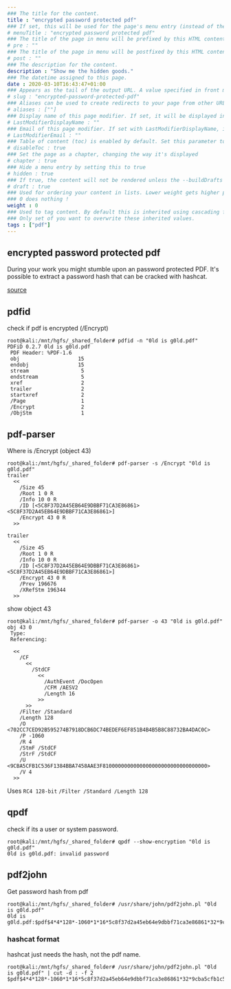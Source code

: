```yaml
---
### The title for the content.
title : "encrypted password protected pdf"
### If set, this will be used for the page's menu entry (instead of the `title` attribute)
# menuTitle : "encrypted password protected pdf"
### The title of the page in menu will be prefixed by this HTML content
# pre : ""
### The title of the page in menu will be postfixed by this HTML content
# post : ""
### The description for the content.
description : "Show me the hidden goods."
### The datetime assigned to this page.
date : 2020-03-10T16:43:47+01:00
### Appears as the tail of the output URL. A value specified in front matter will override the segment of the URL based on the filename.
# slug : "encrypted-password-protected-pdf"
### Aliases can be used to create redirects to your page from other URLs.
# aliases : [""]
### Display name of this page modifier. If set, it will be displayed in the footer.
# LastModifierDisplayName : ""
### Email of this page modifier. If set with LastModifierDisplayName, it will be displayed in the footer
# LastModifierEmail : ""
### Table of content (toc) is enabled by default. Set this parameter to true to disable it.
# disableToc : true
### Set the page as a chapter, changing the way it's displayed
# chapter : true
### Hide a menu entry by setting this to true
# hidden : true
### If true, the content will not be rendered unless the --buildDrafts flag is passed to the hugo command.
# draft : true
### Used for ordering your content in lists. Lower weight gets higher precedence. So content with lower weight will come first.
### 0 does nothing !
weight : 0
### Used to tag content. By default this is inherited using cascading from _index.md files
### Only set of you want to overwrite these inherited values.
tags : ["pdf"]
---
```


## encrypted password protected pdf

During your work you might stumble upon an password protected PDF. It's possible to extract a password hash that can be cracked with hashcat. 

[source](https://blog.didierstevens.com/2017/12/26/cracking-encrypted-pdfs-part-1/)

## pdfid

check if pdf is encrypted (/Encrypt)

```
root@kali:/mnt/hgfs/_shared_folder# pdfid -n "0ld is g0ld.pdf" 
PDFiD 0.2.7 0ld is g0ld.pdf
 PDF Header: %PDF-1.6
 obj                   15
 endobj                15
 stream                 5
 endstream              5
 xref                   2
 trailer                2
 startxref              2
 /Page                  1
 /Encrypt               2
 /ObjStm                1
```

## pdf-parser

Where is /Encrypt (object 43)

```
root@kali:/mnt/hgfs/_shared_folder# pdf-parser -s /Encrypt "0ld is g0ld.pdf" 
trailer
  <<
    /Size 45
    /Root 1 0 R
    /Info 10 0 R
    /ID [<5C8F37D2A45EB64E9DBBF71CA3E86861><5C8F37D2A45EB64E9DBBF71CA3E86861>]
    /Encrypt 43 0 R
  >>

trailer
  <<
    /Size 45
    /Root 1 0 R
    /Info 10 0 R
    /ID [<5C8F37D2A45EB64E9DBBF71CA3E86861><5C8F37D2A45EB64E9DBBF71CA3E86861>]
    /Encrypt 43 0 R
    /Prev 196676
    /XRefStm 196344
  >>
```

show object 43

```
root@kali:/mnt/hgfs/_shared_folder# pdf-parser -o 43 "0ld is g0ld.pdf" 
obj 43 0
 Type: 
 Referencing: 

  <<
    /CF
      <<
        /StdCF
          <<
            /AuthEvent /DocOpen
            /CFM /AESV2
            /Length 16
          >>
      >>
    /Filter /Standard
    /Length 128
    /O <702CC7CED92B595274B7918DCB6DC74BEDEF6EF851B4B4B5B8C88732BA4DAC0C>
    /P -1060
    /R 4
    /StmF /StdCF
    /StrF /StdCF
    /U <9CBA5CFB1C536F1384BBA7458AAE3F8100000000000000000000000000000000>
    /V 4
  >>
```

Uses `RC4 128-bit` `/Filter /Standard /Length 128`

## qpdf

check if its a user or system password.

```
root@kali:/mnt/hgfs/_shared_folder# qpdf --show-encryption "0ld is g0ld.pdf"
0ld is g0ld.pdf: invalid password
```

## pdf2john

Get password hash from pdf

```
root@kali:/mnt/hgfs/_shared_folder# /usr/share/john/pdf2john.pl "0ld is g0ld.pdf" 
0ld is g0ld.pdf:$pdf$4*4*128*-1060*1*16*5c8f37d2a45eb64e9dbbf71ca3e86861*32*9cba5cfb1c536f1384bba7458aae3f8100000000000000000000000000000000*32*702cc7ced92b595274b7918dcb6dc74bedef6ef851b4b4b5b8c88732ba4dac0c
```

### hashcat format

hashcat just needs the hash, not the pdf name.

```
root@kali:/mnt/hgfs/_shared_folder# /usr/share/john/pdf2john.pl "0ld is g0ld.pdf" | cut -d : -f 2
$pdf$4*4*128*-1060*1*16*5c8f37d2a45eb64e9dbbf71ca3e86861*32*9cba5cfb1c536f1384bba7458aae3f8100000000000000000000000000000000*32*702cc7ced92b595274b7918dcb6dc74bedef6ef851b4b4b5b8c88732ba4dac0c
```
